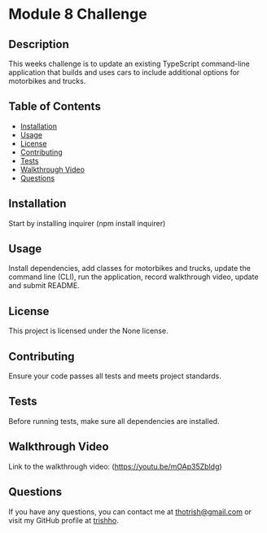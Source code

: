 # Module 8 Challenge



## Description
This weeks challenge is to update an existing TypeScript command-line application that builds and uses cars to include additional options for motorbikes and trucks.

## Table of Contents
- [Installation](#installation)
- [Usage](#usage)
- [License](#license)
- [Contributing](#contributing)
- [Tests](#tests)
- [Walkthrough Video](#walkthrough-video)
- [Questions](#questions)

## Installation
Start by installing inquirer (npm install inquirer)

## Usage
Install dependencies, add classes for motorbikes and trucks, update the command line (CLI), run the application, record walkthrough video, update and submit README.

## License
This project is licensed under the None license.

## Contributing
Ensure your code passes all tests and meets project standards.

## Tests
Before running tests, make sure all dependencies are installed.

## Walkthrough Video
Link to the walkthrough video: (https://youtu.be/mOAp35Zbldg)

## Questions
If you have any questions, you can contact me at [thotrish@gmail.com](mailto:thotrish@gmail.com) or visit my GitHub profile at [trishho](https://github.com/trishho).
